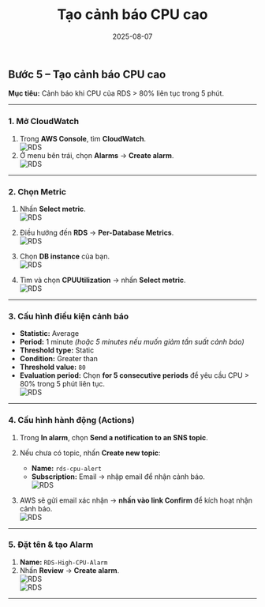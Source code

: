 ﻿---
title : "Tạo cảnh báo CPU cao"
date: 2025-08-07
weight : 5 
chapter : false
pre : " <b> 2.1 </b> "
---



## Bước 5 – Tạo cảnh báo CPU cao

**Mục tiêu:** Cảnh báo khi CPU của RDS > 80% liên tục trong 5 phút.

---

### 1. Mở CloudWatch
1. Trong **AWS Console**, tìm **CloudWatch**.  
   ![RDS](https://github.com/TuananhHZ/Aws_Whorkshop.git/images/1.monitoring/1.3/1.3.1.png)
2. Ở menu bên trái, chọn **Alarms** → **Create alarm**.  
   ![RDS](https://github.com/TuananhHZ/Aws_Whorkshop.git/images/2.alerting/2.1/2.1.1.png)

---

### 2. Chọn Metric
1. Nhấn **Select metric**.  
   ![RDS](https://github.com/TuananhHZ/Aws_Whorkshop.git/images/2.alerting/2.1/2.1.2.png)

2. Điều hướng đến **RDS** → **Per-Database Metrics**.  
   ![RDS](https://github.com/TuananhHZ/Aws_Whorkshop.git/images/2.alerting/2.1/2.1.3.png)
  
3. Chọn **DB instance** của bạn.  
   ![RDS](https://github.com/TuananhHZ/Aws_Whorkshop.git/images/2.alerting/2.1/2.1.4.png)

4. Tìm và chọn **CPUUtilization** → nhấn **Select metric**.  
   ![RDS](https://github.com/TuananhHZ/Aws_Whorkshop.git/images/2.alerting/2.1/2.1.5.png)

---

### 3. Cấu hình điều kiện cảnh báo
- **Statistic:** Average  
- **Period:** 1 minute *(hoặc 5 minutes nếu muốn giảm tần suất cảnh báo)*  
- **Threshold type:** Static  
- **Condition:** Greater than  
- **Threshold value:** `80`  
- **Evaluation period:** Chọn **for 5 consecutive periods** để yêu cầu CPU > 80% trong 5 phút liên tục.  
  ![RDS](https://github.com/TuananhHZ/Aws_Whorkshop.git/images/2.alerting/2.1/2.1.6.png)

---

### 4. Cấu hình hành động (Actions)
1. Trong **In alarm**, chọn **Send a notification to an SNS topic**.
2. Nếu chưa có topic, nhấn **Create new topic**:
   - **Name:** `rds-cpu-alert`
   - **Subscription:** Email → nhập email để nhận cảnh báo.  
     ![RDS](https://github.com/TuananhHZ/Aws_Whorkshop.git/images/2.alerting/2.1/2.1.7.png)

3. AWS sẽ gửi email xác nhận → **nhấn vào link Confirm** để kích hoạt nhận cảnh báo.  
   ![RDS](https://github.com/TuananhHZ/Aws_Whorkshop.git/images/2.alerting/2.1/2.1.8.png)

---

### 5. Đặt tên & tạo Alarm
1. **Name:** `RDS-High-CPU-Alarm`
2. Nhấn **Review** → **Create alarm**.  
   ![RDS](https://github.com/TuananhHZ/Aws_Whorkshop.git/images/2.alerting/2.1/2.1.9.png)  
   ![RDS](https://github.com/TuananhHZ/Aws_Whorkshop.git/images/2.alerting/2.1/2.1.10.png)

---
